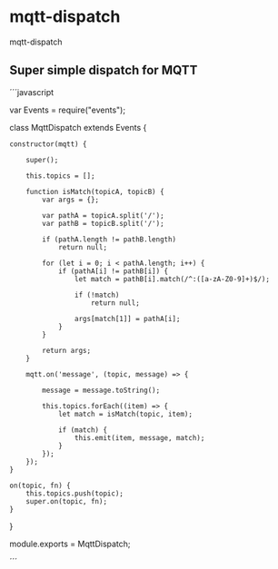 # mqtt-dispatch
mqtt-dispatch

## Super simple dispatch for MQTT

´´´javascript

var Events = require("events");

class MqttDispatch extends Events {

	constructor(mqtt) {

		super();

		this.topics = [];

		function isMatch(topicA, topicB) {
			var args = {};

			var pathA = topicA.split('/');
			var pathB = topicB.split('/');
		
			if (pathA.length != pathB.length)
				return null;
		
			for (let i = 0; i < pathA.length; i++) {
				if (pathA[i] != pathB[i]) {
					let match = pathB[i].match(/^:([a-zA-Z0-9]+)$/);
		
					if (!match)
						return null;
		
					args[match[1]] = pathA[i];
				}
			}

			return args;
		}

		mqtt.on('message', (topic, message) => {
	
			message = message.toString();

			this.topics.forEach((item) => {
				let match = isMatch(topic, item);

				if (match) {
					this.emit(item, message, match);
				}
			});
		});		
	}

	on(topic, fn) {
		this.topics.push(topic);
		super.on(topic, fn);
	}
}

module.exports = MqttDispatch;

´´´